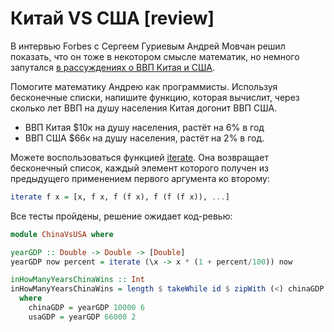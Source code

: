 # Китай VS США [review]

В интервью Forbes с Сергеем Гуриевым Андрей Мовчан решил показать, что он тоже в некотором смысле математик, но немного запутался [в рассуждениях о ВВП Китая и США](https://www.youtube.com/watch?t=1782&v=bTnnTeXHp8w&feature=youtu.be).

Помогите математику Андрею как программисты. Используя бесконечные списки, напишите функцию, которая вычислит, через сколько лет ВВП на душу населения Китая догонит ВВП США.
- ВВП Китая $10к на душу населения, растёт на 6% в год
- ВВП США $66к на душу населения, растёт на 2% в год.

Можете воспользоваться функцией [iterate](https://hoogle.haskell.org/?hoogle=iterate). Она возвращает бесконечный список, каждый элемент которого получен из предыдущего применением первого аргумента ко второму:

```hs
iterate f x = [x, f x, f (f x), f (f (f x)), ...]
```


Все тесты пройдены, решение ожидает код-ревью:
```hs
module ChinaVsUSA where

yearGDP :: Double -> Double -> [Double]
yearGDP now percent = iterate (\x -> x * (1 + percent/100)) now

inHowManyYearsChinaWins :: Int
inHowManyYearsChinaWins = length $ takeWhile id $ zipWith (<) chinaGDP usaGDP
  where
    chinaGDP = yearGDP 10000 6
    usaGDP = yearGDP 66000 2
```
